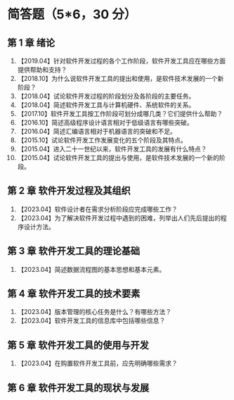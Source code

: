 # 简答题（5\*6，30 分）

## 第 1 章 绪论

1. 【2019.04】针对软件开发过程的各个工作阶段，软件开发工具应在哪些方面提供帮助和支持？
2. 【2018.10】为什么说软件开发工具的提出和使用，是软件技术发展的一个新阶段？
3. 【2018.04】试论软件开发过程的阶段划分及各阶段的主要任务。
4. 【2018.04】简述软件开发工具与计算机硬件、系统软件的关系。
5. 【2017.10】软件开发工具按工作阶段可划分成哪几类？它们提供什么帮助？
6. 【2016.10】简述高级程序设计语言相对于低级语言有哪些突破。
7. 【2016.04】简述汇编语言相对于机器语言的突破和不足。
8. 【2015.10】试论软件开发工作发展变化的五个阶段及其特点。
9. 【2015.04】进入二十一世纪以来，软件开发工具的发展有什么特点？
10. 【2015.04】试论软件开发工具的提出与使用，是软件技术发展的一个新的阶段。

## 第 2 章 软件开发过程及其组织

1. 【2023.04】软件设计者在需求分析阶段应完成哪些工作？
2. 【2023.04】为了解决软件开发过程中遇到的困难，列举出人们先后提出的程序设计方法。

## 第 3 章 软件开发工具的理论基础

1. 【2023.04】简述数据流程图的基本思想和基本元素。

## 第 4 章 软件开发工具的技术要素

1. 【2023.04】版本管理的核心任务是什么？有哪些方法？
2. 【2023.04】软件开发工具的信息库中包括哪些信息？

## 第 5 章 软件开发工具的使用与开发

1. 【2023.04】在购置软件开发工具前，应先明确哪些需求？

## 第 6 章 软件开发工具的现状与发展
